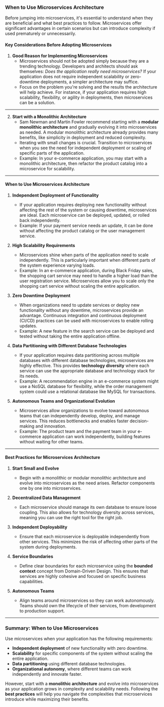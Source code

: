 ### **When to Use Microservices Architecture**

Before jumping into microservices, it's essential to understand when they are beneficial and what best practices to follow. Microservices offer significant advantages in certain scenarios but can introduce complexity if used prematurely or unnecessarily.

#### **Key Considerations Before Adopting Microservices**

1. **Good Reason for Implementing Microservices**
   - Microservices should not be adopted simply because they are a trending technology. Developers and architects should ask themselves: *Does the application really need microservices?* If your application does not require independent scalability or zero-downtime deployments, a simpler architecture may suffice. 
   - Focus on the problem you're solving and the results the architecture will help achieve. For instance, if your application requires high scalability, flexibility, or agility in deployments, then microservices can be a solution. 

---

2. **Start with a Monolithic Architecture**
   - Sam Newman and Martin Fowler recommend starting with a **modular monolithic architecture** and gradually evolving it into microservices as needed. A modular monolithic architecture already provides many benefits, like simplicity in deployment and reduced complexity.
   - Iterating with small changes is crucial. Transition to microservices when you see the need for independent deployment or scaling of specific parts of the application.
   - Example: In your e-commerce application, you may start with a monolithic architecture, then refactor the product catalog into a microservice for scalability.

---

#### **When to Use Microservices Architecture**

1. **Independent Deployment of Functionality**
   - If your application requires deploying new functionality without affecting the rest of the system or causing downtime, microservices are ideal. Each microservice can be deployed, updated, or rolled back independently.
   - Example: If your payment service needs an update, it can be done without affecting the product catalog or the user management service.

2. **High Scalability Requirements**
   - Microservices shine when parts of the application need to scale independently. This is particularly important when different parts of the system experience varying loads.
   - Example: In an e-commerce application, during Black Friday sales, the shopping cart service may need to handle a higher load than the user registration service. Microservices allow you to scale only the shopping cart service without scaling the entire application.

3. **Zero Downtime Deployment**
   - When organizations need to update services or deploy new functionality without any downtime, microservices provide an advantage. Continuous integration and continuous deployment (CI/CD) practices can be used with microservices to enable rolling updates.
   - Example: A new feature in the search service can be deployed and tested without taking the entire application offline.

4. **Data Partitioning with Different Database Technologies**
   - If your application requires data partitioning across multiple databases with different database technologies, microservices are highly effective. This provides **technology diversity** where each service can use the appropriate database and technology stack for its needs.
   - Example: A recommendation engine in an e-commerce system might use a NoSQL database for flexibility, while the order management system could use a relational database like MySQL for transactions.

5. **Autonomous Teams and Organizational Evolution**
   - Microservices allow organizations to evolve toward autonomous teams that can independently develop, deploy, and manage services. This reduces bottlenecks and enables faster decision-making and innovation.
   - Example: The product team and the payment team in your e-commerce application can work independently, building features without waiting for other teams.

---

#### **Best Practices for Microservices Architecture**

1. **Start Small and Evolve**
   - Begin with a monolithic or modular monolithic architecture and evolve into microservices as the need arises. Refactor components one by one into microservices.

2. **Decentralized Data Management**
   - Each microservice should manage its own database to ensure loose coupling. This also allows for technology diversity across services, meaning you can use the right tool for the right job.

3. **Independent Deployability**
   - Ensure that each microservice is deployable independently from other services. This minimizes the risk of affecting other parts of the system during deployments.

4. **Service Boundaries**
   - Define clear boundaries for each microservice using the **bounded context** concept from Domain-Driven Design. This ensures that services are highly cohesive and focused on specific business capabilities.

5. **Autonomous Teams**
   - Align teams around microservices so they can work autonomously. Teams should own the lifecycle of their services, from development to production support.

---

### **Summary: When to Use Microservices**
Use microservices when your application has the following requirements:
- **Independent deployment** of new functionality with zero downtime.
- **Scalability** for specific components of the system without scaling the entire application.
- **Data partitioning** using different database technologies.
- **Organizational autonomy**, where different teams can work independently and innovate faster.

However, start with a **monolithic architecture** and evolve into microservices as your application grows in complexity and scalability needs. Following the **best practices** will help you navigate the complexities that microservices introduce while maximizing their benefits.
